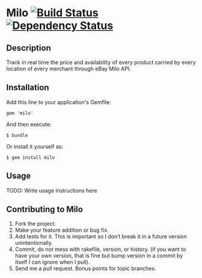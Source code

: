 # Milo [![Build Status](https://secure.travis-ci.org/victorhazbun87/milo.png?branch=master)][travis] [![Dependency Status](https://gemnasium.com/victorhazbun87/milo.png?travis)][gemnasium]

[travis]: http://travis-ci.org/victorhazbun87/milo
[gemnasium]: https://gemnasium.com/milo/milo

## Description

Track in real time the price and availability of every product carried by every location of every merchant through eBay Milo API.

## Installation

Add this line to your application's Gemfile:

    gem 'milo'

And then execute:

    $ bundle

Or install it yourself as:

    $ gem install milo

## Usage

TODO: Write usage instructions here

## Contributing to Milo

1. Fork the project.
2. Make your feature addition or bug fix.
3. Add tests for it. This is important so I don’t break it in a future version unintentionally.
4. Commit, do not mess with rakefile, version, or history. (if you want to have your own version, that is fine but bump version in a commit by itself I can ignore when I pull).
5. Send me a pull request. Bonus points for topic branches.
